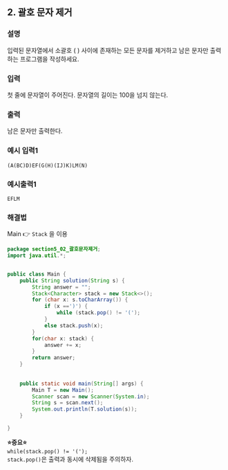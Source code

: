 ## 2. 괄호 문자 제거  
  
### 설명  
입력된 문자열에서 소괄호 ( ) 사이에 존재하는 모든 문자를 제거하고 남은 문자만 출력하는 프로그램을 작성하세요.    
  
### 입력  
첫 줄에 문자열이 주어진다. 문자열의 길이는 100을 넘지 않는다.  
  
### 출력  
남은 문자만 출력한다.  
  
### 예시 입력1  
```
(A(BC)D)EF(G(H)(IJ)K)LM(N)
```  
    
### 예시출력1  

```
EFLM
```  
  
### 해결법  
Main 👉 `Stack` 을 이용  
  
```java
package section5_02_괄호문자제거;
import java.util.*;


public class Main {
	public String solution(String s) {
		String answer = "";
		Stack<Character> stack = new Stack<>();
		for (char x: s.toCharArray()) {
			if (x ==')') {
				while (stack.pop() != '(');
			}
			else stack.push(x);
		}
		for(char x: stack) {
			answer += x;
		}
		return answer;
	}
	
	
	public static void main(String[] args) {
		Main T = new Main();
		Scanner scan = new Scanner(System.in);
		String s = scan.next();
		System.out.println(T.solution(s));
	}

}
```  
**⭐중요⭐**  
`while(stack.pop() != '(');`  
`stack.pop()`은 출력과 동시에 삭제됨을 주의하자.